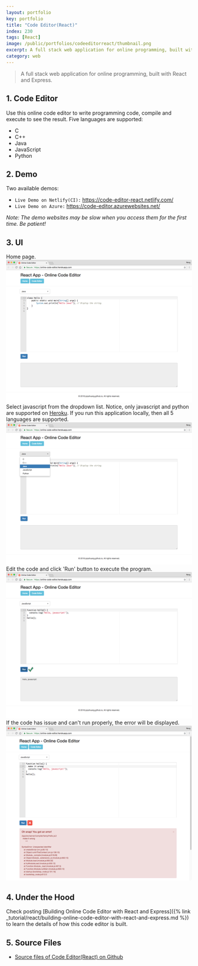 ```yaml
---
layout: portfolio
key: portfolio
title: "Code Editor(React)"
index: 230
tags: [React]
image: /public/portfolios/codeeditorreact/thumbnail.png
excerpt: A full stack web application for online programming, built with React and Express.
category: web
---
```


> A full stack web application for online programming, built with React and Express.

## 1. Code Editor
Use this online code editor to write programming code, compile and execute to see the result. Five languages are supported:
* C
* C++
* Java
* JavaScript
* Python

## 2. Demo
Two available demos:
* `Live Demo on Netlify(CI):` <a href="https://code-editor-react.netlify.com/" target="\_blank">https://code-editor-react.netlify.com/</a>
* `Live Demo on Azure:` <a href="https://code-editor.azurewebsites.net/" target="\_blank">https://code-editor.azurewebsites.net/</a>

*Note: The demo websites may be slow when you access them for the first time. Be patient!*

## 3. UI
Home page.
![image](/public/portfolios/codeeditorreact/homepage.png)
Select javascript from the dropdown list. Notice, only javascript and python are supported on [Heroku](https://www.heroku.com/). If you run this application locally, then all 5 languages are supported.
![image](/public/portfolios/codeeditorreact/selectlanguage.png)
Edit the code and click 'Run' button to execute the program.
![image](/public/portfolios/codeeditorreact/execute.png)
If the code has issue and can't run properly, the error will be displayed.
![image](/public/portfolios/codeeditorreact/error.png)

## 4. Under the Hood
Check posting [Building Online Code Editor with React and Express]({% link _tutorial/react/building-online-code-editor-with-react-and-express.md %}) to learn the details of how this code editor is built.

## 5. Source Files
* [Source files of Code Editor(React) on Github](https://github.com/jojozhuang/code-editor-react)
